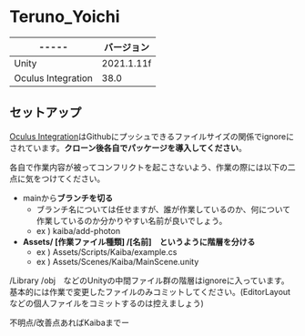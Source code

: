 # Teruno_Yoichi

| ----- | バージョン |
| ----- | ------ |
| Unity | 2021.1.11f |
| Oculus Integration | 38.0 |

## セットアップ
[Oculus Integration](https://assetstore.unity.com/packages/tools/integration/oculus-integration-82022)はGithubにプッシュできるファイルサイズの関係でignoreにされています。**クローン後各自でパッケージを導入してください**。

各自で作業内容が被ってコンフリクトを起こさないよう、作業の際には以下の二点に気をつけてください。
 - mainから**ブランチを切る**
   - ブランチ名については任せますが、誰が作業しているのか、何について作業しているのか分かりやすい名前が良いでしょう。
   - ex ) kaiba/add-photon
 - **Assets/ [作業ファイル種類] /[名前]　というように階層を分ける**
   - ex ) Assets/Scripts/Kaiba/example.cs
   - ex ) Assets/Scenes/Kaiba/MainScene.unity

/Library /obj　などのUnityの中間ファイル群の階層はignoreに入っています。
基本的には作業で変更したファイルのみコミットしてください。(EditorLayoutなどの個人ファイルをコミットするのは控えましょう)

不明点/改善点あればKaibaまでー
